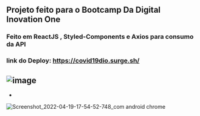 
## Projeto feito para o Bootcamp Da Digital Inovation One

### Feito em ReactJS , Styled-Components e Axios para consumo da API

### link do Deploy: https://covid19dio.surge.sh/

![image](https://user-images.githubusercontent.com/88292112/164094832-a8295f85-5652-44cd-b185-976bc422ad6f.png)
-
-

![Screenshot_2022-04-19-17-54-52-748_com android chrome](https://user-images.githubusercontent.com/88292112/164094882-9b0c0272-7b33-40a6-9322-b947a7428c5d.jpg)
